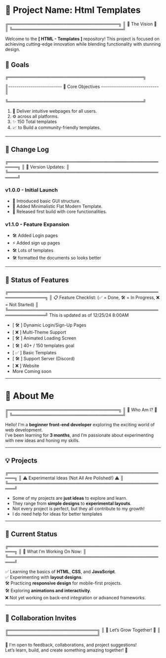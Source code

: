 # 🚀 Project Name: Html Templates

╔════════════════════════════════════╗ ║ 🌟 The Vision 🌟 ║ ╚════════════════════════════════════╝

Welcome to the **[ HTML - Templates ]** repository! This project is focused on achieving cutting-edge innovation while blending functionality with stunning design.

## 🌌 Goals

╔════════════════════════════════════════════╗

║--------------------------- 🎯 Core Objectives  -----------------------------║

╚════════════════════════════════════════════╝
1. 🌟 Deliver intuitive webpages for all users.  
2. ⚙️ across all platforms.    
3. ✨ 150 Total templates
5. 📈 to Build a community-friendly templates. 

---

## 📜 Change Log

╔═════════════════════════════════════════════════════╗
║ 🚀 Version Updates:                                 ║
╚═════════════════════════════════════════════════════╝

### v1.0.0 - Initial Launch
- 🌟 Introduced basic GUI structure.
- 🎨 Added Minimalistic Flat Modern Template.
- 🚀 Released first build with core functionalities.

### v1.1.0 - Feature Expansion
- 🛠️ Added Login pages
- ⚡ Added sign up pages
- 🛠️ Lots of templates
- 🛠️ formatted the documents so looks better

---

## 🔄 Status of Features

╔══════════════════════════════════════════════════════════════╗
║ 📋 Feature Checklist: (✅ = Done, 🛠️ = In Progress, ❌ = Not Started) ║
╚══════════════════════════════════════════════════════════════╝
This is updated as of 12/25/24 8:00AM

- [ 🛠️ ] Dynamic Login/Sign-Up Pages  
- [ ❌ ] Multi-Theme Support  
- [ 🛠️ ] Animated Loading Screen  
- [ 🛠️ ] 40+ / 150 templates goal
- [ ✅ ] Basic Templates
- [ 🛠️ ] Support Server (Discord)
- [ ❌ ] Website
- More Coming soon

---

# 👋 About Me

╔════════════════════════════════════╗
║       🌟 Who Am I? 🌟              ║
╚════════════════════════════════════╝

Hello! I'm a **beginner front-end developer** exploring the exciting world of web development.  
I've been learning for **3 months**, and I’m passionate about experimenting with new ideas and honing my skills.

---

## 💡 Projects

╔════════════════════════════════════════════════════╗
║ ⚠️ Experimental Ideas (Not All Are Polished!) ⚠️  ║
╚════════════════════════════════════════════════════╝

- Some of my projects are **just ideas** to explore and learn.  
- They range from **simple designs** to **experimental layouts**.  
- Not every project is perfect, but they all contribute to my growth!
- I do need help for ideas for better templates

---

## 🔄 Current Status

╔════════════════════════════════════════════════════╗
║ 🚀 What I’m Working On Now:                       ║
╚════════════════════════════════════════════════════╝

✅ Learning the basics of **HTML**, **CSS**, and **JavaScript**.  
✅ Experimenting with **layout designs**.  
🛠️ Practicing **responsive design** for mobile-first projects.  
🛠️ Exploring **animations and interactivity**.  
❌ Not yet working on back-end integration or advanced frameworks.  

---

## 🌟 Collaboration Invites

╔═════════════════════════════╗
║ 🌟 Let’s Grow Together! 🌟   ║
╚═════════════════════════════╝

💬 I'm open to feedback, collaborations, and project suggestions!  
Let’s learn, build, and create something amazing together! 🚀

